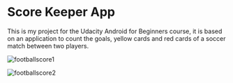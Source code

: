 # Score Keeper App

This is my project for the Udacity Android for Beginners course, it is based on an application to count the goals, 
yellow cards and red cards of a soccer match between two players.

![footballscore1](https://cloud.githubusercontent.com/assets/27018296/24902690/4090d358-1eab-11e7-8525-b0402ce3c48e.png)

![footballscore2](https://cloud.githubusercontent.com/assets/27018296/24902691/40aab8d6-1eab-11e7-8749-777015e2a428.png)
